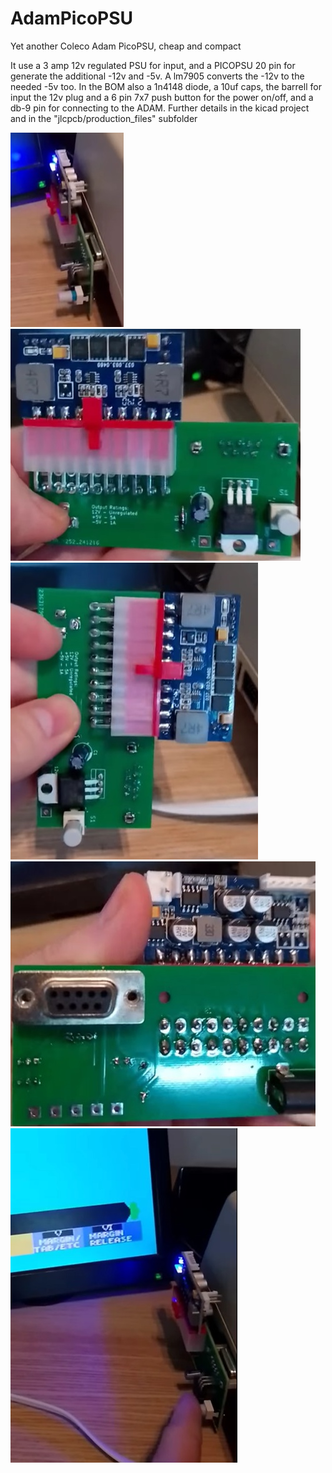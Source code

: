 # AdamPicoPSU
Yet another Coleco Adam PicoPSU, cheap and compact

It use a 3 amp 12v regulated PSU for input, and a PICOPSU 20 pin for generate the additional -12v and -5v. A lm7905 converts the -12v to the needed -5v too.
In the BOM also a 1n4148 diode, a 10uf caps, the barrell for input the 12v plug and a 6 pin 7x7 push button for the power on/off, and a db-9 pin for connecting to the ADAM.
Further details in the kicad project and in the "jlcpcb/production_files" subfolder


![ScreenShot](https://raw.githubusercontent.com/aotta/AdamPicoPSU/main/Pictures/picopsu1.jpg)
![ScreenShot](https://raw.githubusercontent.com/aotta/AdamPicoPSU/main/Pictures/picopsu2.jpg)
![ScreenShot](https://raw.githubusercontent.com/aotta/AdamPicoPSU/main/Pictures/picopsu3.jpg)
![ScreenShot](https://raw.githubusercontent.com/aotta/AdamPicoPSU/main/Pictures/picopsu4.jpg)
![ScreenShot](https://raw.githubusercontent.com/aotta/AdamPicoPSU/main/Pictures/picopsu5.jpg)

